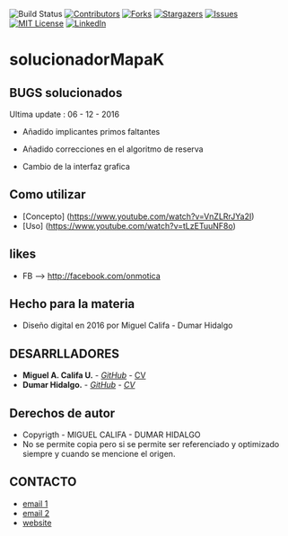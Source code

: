 <!-- PROJECT SHIELDS -->
<!--
*** I'm using markdown "reference style" links for readability.
*** Reference links are enclosed in brackets [ ] instead of parentheses ( ).
*** See the bottom of this document for the declaration of the reference variables
*** for contributors-url, forks-url, etc. This is an optional, concise syntax you may use.
*** https://www.markdownguide.org/basic-syntax/#reference-style-links
-->
![Build Status][build-url]
[![Contributors][contributors-shield]][contributors-url]
[![Forks][forks-shield]][forks-url]
[![Stargazers][stars-shield]][stars-url]
[![Issues][issues-shield]][issues-url]
[![MIT License][license-shield]][license-url]
[![LinkedIn][linkedin-shield]][linkedin-url]

# solucionadorMapaK


## BUGS solucionados

Ultima update : 06 - 12 - 2016

* Añadido implicantes primos faltantes 

* Añadido correcciones en el algoritmo de reserva

* Cambio de la interfaz grafica 


## Como utilizar 

* [Concepto] (https://www.youtube.com/watch?v=VnZLRrJYa2I)
* [Uso] (https://www.youtube.com/watch?v=tLzETuuNF8o)

## likes

* FB --> http://facebook.com/onmotica

## Hecho para la materia 


* Diseño digital en 2016 por Miguel Califa - Dumar Hidalgo

## DESARRLLADORES 

* **Miguel A. Califa U.** - [*GitHub*](https://github.com/miguel5612) - [CV](https://scienti.colciencias.gov.co/cvlac/visualizador/generarCurriculoCv.do?cod_rh=0000050477)
* **Dumar Hidalgo.** - [*GitHub*]() - [*CV*](https://www.linkedin.com/in/d%C3%BAmar-hidalgo-b63660197/)

## Derechos de autor


* Copyrigth - MIGUEL CALIFA - DUMAR HIDALGO 
* No se permite copia pero si se permite ser referenciado y optimizado siempre y cuando se mencione el origen.


## CONTACTO


* [email 1](mailto:miguelangelcu@ufps.edu.co)
* [email 2](mailto:miguelangel5612@hotmail.com)
* [website](http://onmotica.com)


<!-- MARKDOWN LINKS & IMAGES -->
<!-- https://www.markdownguide.org/basic-syntax/#reference-style-links -->
[contributors-shield]: https://img.shields.io/github/contributors/miguel5612/solucionadorMapaK.svg?style=flat-square
[contributors-url]: https://github.com/miguel5612/solucionadorMapaK/graphs/contributors
[forks-shield]: https://img.shields.io/github/forks/miguel5612/solucionadorMapaK.svg?style=flat-square
[forks-url]: https://github.com/miguel5612/solucionadorMapaK/network/members
[stars-shield]: https://img.shields.io/github/stars/miguel5612/solucionadorMapaK.svg?style=flat-square
[stars-url]: https://github.com/miguel5612/solucionadorMapaK/stargazers
[issues-shield]: https://img.shields.io/github/issues/miguel5612/solucionadorMapaK.svg?style=flat-square
[issues-url]: https://github.com/miguel5612/solucionadorMapaK/issues
[license-shield]: https://img.shields.io/github/license/miguel5612/solucionadorMapaK.svg?style=flat-square
[license-url]: https://github.com/miguel5612/solucionadorMapaK/blob/master/LICENSE.txt
[linkedin-shield]: https://img.shields.io/badge/-LinkedIn-black.svg?style=flat-square&logo=linkedin&colorB=555
[build-url]: https://travis-ci.org/dwyl/esta.svg?branch=master
[linkedin-url]: https://www.linkedin.com/in/miguel5612
[product-screenshot]: images/screenshot.png

